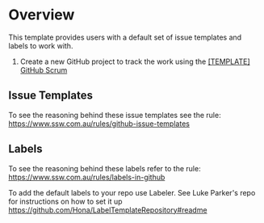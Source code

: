 # Overview 
This template provides users with a default set of issue templates and labels to work with.

1. Create a new GitHub project to track the work using the [\[TEMPLATE\] GitHub Scrum](https://github.com/orgs/SSWConsulting/projects/42/views/1)

## Issue Templates

To see the reasoning behind these issue templates see the rule:
https://www.ssw.com.au/rules/github-issue-templates

## Labels

To see the reasoning behind these labels refer to the rule: 
https://www.ssw.com.au/rules/labels-in-github

To add the default labels to your repo use Labeler. See Luke Parker's repo for instructions on how to set it up https://github.com/Hona/LabelTemplateRepository#readme

